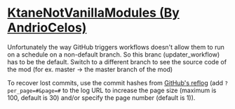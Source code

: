 # [KtaneNotVanillaModules (By AndrioCelos)](https://github.com/AndrioCelos/KtaneNotVanillaModules)

Unfortunately the way GitHub triggers workflows doesn't allow them to run on a schedule on a non-default branch. So this branc (updater_workflow) has to be the default. Switch to a different branch to see the source code of the mod (for ex. master -> the master branch of the mod)

To recover lost commits, use the commit hashes from [GitHub's reflog](https://api.github.com/repos/KtaneModules/KtaneNotVanillaModules-AndrioCelos/events) (add `?per_page=#&page=#` to the log URL to increase the page size (maximum is 100, default is 30) and/or specify the page number (default is 1)).
